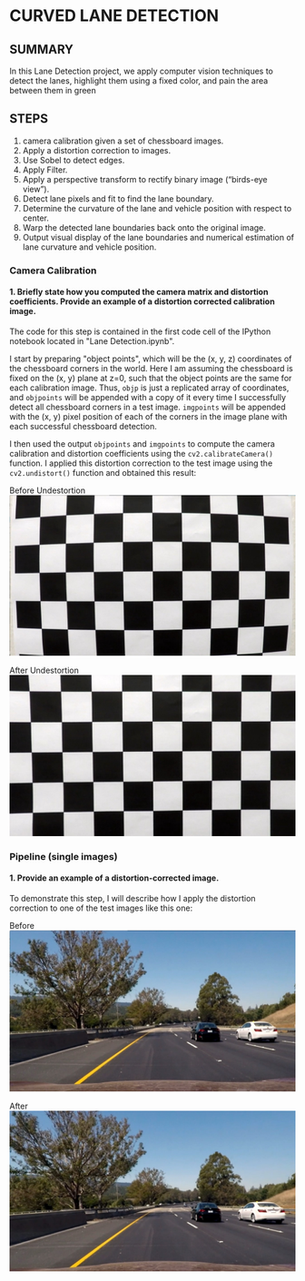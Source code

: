 # CURVED LANE DETECTION

## SUMMARY

In this Lane Detection project, we apply computer vision techniques to detect the lanes, highlight them using a fixed color, and pain the
area between them in green

## STEPS

1. camera calibration given a set of chessboard images.
2. Apply a distortion correction to images.
3. Use Sobel to detect edges.
4. Apply Filter.
5. Apply a perspective transform to rectify binary image (“birds-eye view”).
6. Detect lane pixels and fit to find the lane boundary.
7. Determine the curvature of the lane and vehicle position with respect to center.
8. Warp the detected lane boundaries back onto the original image.
9. Output visual display of the lane boundaries and numerical estimation of lane curvature and vehicle position.

[//]: # (Image References)

[image1]: ./output_images/chessboard_before_distortion.jpg "Chessboard"
[image2]: ./output_images/chessboard_after_distortion.jpg "Chessboard Undistorted"
[image3]: ./output_images/before_undistort_image.jpg "Orignal Image"
[image4]: ./output_images/after_undistort_image.jpg "Undistorted"
[image5]: ./output_images/before_combined_thresholds.jpg "Before Gradient"
[image6]: ./output_images/after_combined_thresholds.jpg "After Gradient"
[image7]: ./output_images/before_filter.jpg "Before Color filter"
[image8]: ./output_images/after_filter.jpg "After Color filter"
[image9]: ./output_images/before_warp.jpg "Before warp"
[image10]: ./output_images/after_warp.jpg "After warp"
[image11]: ./examples/color_fit_lines.jpg "Identify poly"
[image12]: ./output_images/before_process_image.jpg "Before Process"
[image13]: ./output_images/after_process_image.jpg "After process"


### Camera Calibration

#### 1. Briefly state how you computed the camera matrix and distortion coefficients. Provide an example of a distortion corrected calibration image.

The code for this step is contained in the first code cell of the IPython notebook located in "Lane Detection.ipynb".  

I start by preparing "object points", which will be the (x, y, z) coordinates of the chessboard corners in the world. Here I am assuming the chessboard is fixed on the (x, y) plane at z=0, such that the object points are the same for each calibration image.  Thus, `objp` is just a replicated array of coordinates, and `objpoints` will be appended with a copy of it every time I successfully detect all chessboard corners in a test image.  `imgpoints` will be appended with the (x, y) pixel position of each of the corners in the image plane with each successful chessboard detection.  

I then used the output `objpoints` and `imgpoints` to compute the camera calibration and distortion coefficients using the `cv2.calibrateCamera()` function.  I applied this distortion correction to the test image using the `cv2.undistort()` function and obtained this result: 

Before Undestortion
![alt text][image1]

After Undestortion
![alt text][image2]

### Pipeline (single images)

#### 1. Provide an example of a distortion-corrected image.

To demonstrate this step, I will describe how I apply the distortion correction to one of the test images like this one:

Before 
![alt text][image3]

After
![alt text][image4]